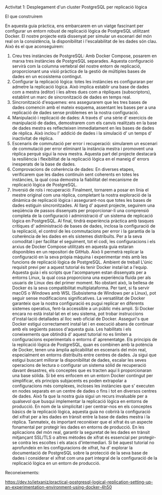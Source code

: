 Activitat 1: Desplegament d'un cluster PostgreSQL per replicació lògica

El que construirem

En aquesta guia pràctica, ens embarcarem en un viatge fascinant per configurar un entorn robust de replicació lògica de PostgreSQL utilitzant Docker. El nostre projecte està dissenyat per simular un escenari del món real on la consistència, la disponibilitat i l'escalabilitat de les dades són clau. Això és el que aconseguirem:
1.	Creu tres instàncies de PostgreSQL: Amb Docker Compose, posarem en marxa tres instàncies de PostgreSQL separades. Aquesta configuració servirà com la columna vertebral del nostre entorn de replicació, proporcionant una visió pràctica de la gestió de múltiples bases de dades en un ecosistema contingut.
2.	Configurar la replicació lògica: totes les instàncies es configuraran per admetre la replicació lògica. Això implica establir una base de dades com a mestra (editor) i les altres dues com a rèpliques (subscriptors), establint un marc de sincronització de dades en temps real.
3.	Sincronització d'esquemes: ens assegurarem que les tres bases de dades comencin amb el mateix esquema, assentant les bases per a una replicació de dades sense problemes en la nostra configuració.
4.	Manipulació i replicació de dades: A través d' una sèrie d' exercicis de manipulació de dades, demostrarem com els canvis realitzats en la base de dades mestra es reflecteixen immediatament en les bases de dades de rèplica. Això inclou l' addició de dades i la simulació d' un temps d' inactivitat de rèplica.
5.	Escenaris de commutació per error i recuperació: simularem un escenari de commutació per error eliminant la instància mestra i promovent una rèplica perquè sigui la nova mestra. Aquesta part del projecte destacarà la resiliència i flexibilitat de la replicació lògica en el maneig d' errors inesperats de la base de dades.
1.	Comprovacions de coherència de dades: En diverses etapes, verificarem que les dades continuïn sent coherents en totes les instàncies, la qual cosa demostra la fiabilitat del mecanisme de replicació lògica de PostgreSQL.
2.	Inversió de rols i recuperació: Finalment, tornarem a posar en línia el mestre original com una rèplica, completant la nostra exploració de la dinàmica de replicació lògica i assegurant-nos que totes les bases de dades estiguin sincronitzades.
Al llarg d' aquest projecte, seguirem una seqüència de passos dissenyats per proporcionar-li una comprensió completa de la configuració i administració d' un sistema de replicació lògica en PostgreSQL. Al final, tindrà experiència pràctica amb tasques crítiques d' administració de bases de dades, inclosa la configuració de la replicació, el control de les commutacions per error i la garantia de la coherència de les dades en els sistemes distribuïts.
Per a la seva comoditat i per facilitar el seguiment, tot el codi, les configuracions i els arxius de Docker Compose utilitzats en aquesta guia estaran disponibles en un repositori de GitHub. Això li permetrà replicar la configuració en la seva pròpia màquina i experimentar més amb les funcions de replicació lògica de PostgreSQL.
Ambient de treball
L'únic requisit previ per a aquest tutorial és tenir Docker instal·lat a l'equip. Aquesta guia i els scripts que l'acompanyen estan dissenyats per a entorns Linux, la qual cosa proporciona una experiència fluida per als usuaris de Linux des del primer moment. No obstant això, la bellesa de Docker és la seva compatibilitat multiplataforma. Per tant, si fa servir macOS o Windows amb WSL (Subsistema de Windows per a Linux), pot seguir sense modificacions significatives. La versatilitat de Docker garanteix que la nostra configuració es pugui replicar en diferents sistemes operatius, fent-la accessible a un públic més ampli.
Si Docker encara no està instal·lat en el seu sistema, pot trobar instruccions d'instal·lació detallades al lloc web oficial de Docker. Asseguri's que Docker estigui correctament instal·lat i en execució abans de continuar amb els següents passos d'aquesta guia.
Les habilitats i els coneixements que obtindrà d' aquest tutorial no es limiten a configuracions experimentals o entorns d' aprenentatge. Els principis de la replicació lògica de PostgreSQL, quan es combinen amb la potència de Docker, tenen una àmplia aplicabilitat en escenaris del món real, especialment en entorns distribuïts entre centres de dades. Ja sigui que estigui buscant millorar la disponibilitat de dades, escalar les seves operacions de lectura o configurar un sistema sòlid de recuperació davant desastres, els conceptes que es tracten aquí li proporcionaran una base sòlida.
Si bé ens enfocem en un entorn Docker contingut per simplificar, els principis subjacents es poden extrapolar a configuracions més complexes, incloses les instàncies que s' executen en nodes separats en un centre de dades o fins i tot en diversos centres de dades. Això fa que la nostra guia sigui un recurs invaluable per a qualsevol que busqui implementar la replicació lògica en entorns de producció.
En nom de la simplicitat i per centrar-nos en els conceptes bàsics de la replicació lògica, aquesta guia no cobrirà la configuració del xifrat per a les dades en trànsit entre la base de dades mestra i la rèplica. Tanmateix, és important reconèixer que el xifrat és un aspecte fonamental per protegir les dades en entorns de producció. En les aplicacions del món real, garantir la seguretat de les dades en trànsit mitjançant SSL/TLS o altres mètodes de xifrat és essencial per protegir-se contra les escoltes i els atacs d'intermediari.
Si bé aquest tutorial no aprofundeix en les configuracions de xifrat, ha d' explorar la documentació de PostgreSQL sobre la protecció de la seva base de dades i considerar el xifrat com una part integral de la configuració de la replicació lògica en un entorn de producció.







Reconeixements:

https://dev.to/ietxaniz/practical-postgresql-logical-replication-setting-up-an-experimentation-environment-using-docker-4h50